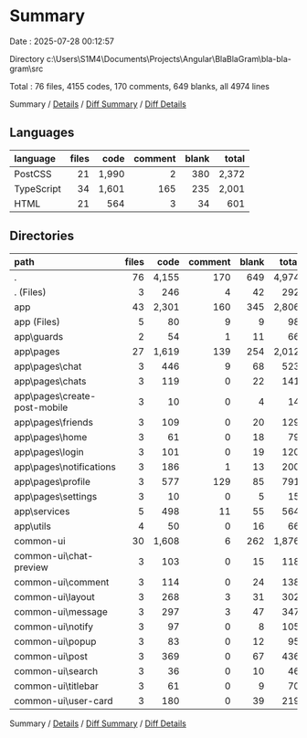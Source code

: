 # Summary

Date : 2025-07-28 00:12:57

Directory c:\\Users\\S1M4\\Documents\\Projects\\Angular\\BlaBlaGram\\bla-bla-gram\\src

Total : 76 files,  4155 codes, 170 comments, 649 blanks, all 4974 lines

Summary / [Details](details.md) / [Diff Summary](diff.md) / [Diff Details](diff-details.md)

## Languages
| language | files | code | comment | blank | total |
| :--- | ---: | ---: | ---: | ---: | ---: |
| PostCSS | 21 | 1,990 | 2 | 380 | 2,372 |
| TypeScript | 34 | 1,601 | 165 | 235 | 2,001 |
| HTML | 21 | 564 | 3 | 34 | 601 |

## Directories
| path | files | code | comment | blank | total |
| :--- | ---: | ---: | ---: | ---: | ---: |
| . | 76 | 4,155 | 170 | 649 | 4,974 |
| . (Files) | 3 | 246 | 4 | 42 | 292 |
| app | 43 | 2,301 | 160 | 345 | 2,806 |
| app (Files) | 5 | 80 | 9 | 9 | 98 |
| app\\guards | 2 | 54 | 1 | 11 | 66 |
| app\\pages | 27 | 1,619 | 139 | 254 | 2,012 |
| app\\pages\\chat | 3 | 446 | 9 | 68 | 523 |
| app\\pages\\chats | 3 | 119 | 0 | 22 | 141 |
| app\\pages\\create-post-mobile | 3 | 10 | 0 | 4 | 14 |
| app\\pages\\friends | 3 | 109 | 0 | 20 | 129 |
| app\\pages\\home | 3 | 61 | 0 | 18 | 79 |
| app\\pages\\login | 3 | 101 | 0 | 19 | 120 |
| app\\pages\\notifications | 3 | 186 | 1 | 13 | 200 |
| app\\pages\\profile | 3 | 577 | 129 | 85 | 791 |
| app\\pages\\settings | 3 | 10 | 0 | 5 | 15 |
| app\\services | 5 | 498 | 11 | 55 | 564 |
| app\\utils | 4 | 50 | 0 | 16 | 66 |
| common-ui | 30 | 1,608 | 6 | 262 | 1,876 |
| common-ui\\chat-preview | 3 | 103 | 0 | 15 | 118 |
| common-ui\\comment | 3 | 114 | 0 | 24 | 138 |
| common-ui\\layout | 3 | 268 | 3 | 31 | 302 |
| common-ui\\message | 3 | 297 | 3 | 47 | 347 |
| common-ui\\notify | 3 | 97 | 0 | 8 | 105 |
| common-ui\\popup | 3 | 83 | 0 | 12 | 95 |
| common-ui\\post | 3 | 369 | 0 | 67 | 436 |
| common-ui\\search | 3 | 36 | 0 | 10 | 46 |
| common-ui\\titlebar | 3 | 61 | 0 | 9 | 70 |
| common-ui\\user-card | 3 | 180 | 0 | 39 | 219 |

Summary / [Details](details.md) / [Diff Summary](diff.md) / [Diff Details](diff-details.md)